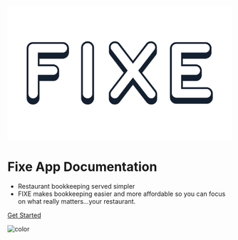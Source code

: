 ![logo](_media/fixe-logo.png ':size=300')

# Fixe App Documentation
- Restaurant bookkeeping served simpler
- FIXE makes bookkeeping easier and more affordable so you can focus on what really matters…your restaurant.

[Get Started](#fixe-app-documentation)

<!-- background color -->

![color](#f0f0f0)